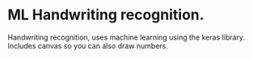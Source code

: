 # ML Handwriting recognition.
Handwriting recognition, uses machine learning using the keras library. Includes canvas so you can also draw numbers.
